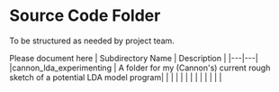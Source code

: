 # Source Code Folder
To be structured as needed by project team.

Please document here
| Subdirectory Name | Description |
|---|---|
|cannon_lda_experimenting | A folder for my (Cannon's) current rough sketch of a potential LDA model program|
| | |
| | |
| | |
| | |
